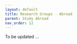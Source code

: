 ```yaml
---
layout: default
title: Research Groups - Abroad
parent: Study Abroad
nav_order: 12
---
```

To be updated ...
<!--

# ForeignResearch Groups
{: .no_toc }

## Table of contents
{: .no_toc .text-delta }

1. TOC
{:toc}

---

<p style="text-align:justify">
This section lists ... .
</p>

___

## Europe


-->